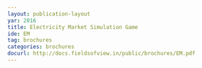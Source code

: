 ```yaml
---
layout: publication-layout
yar: 2016
title: Electricity Market Simulation Game
ide: EM
tag: brochures
categories: brochures
docurl: http://docs.fieldsofview.in/public/brochures/EM.pdf
---
```

